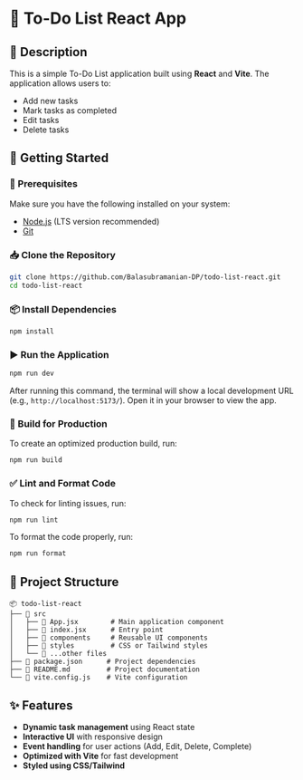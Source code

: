 # 📌 To-Do List React App

## 📝 Description
This is a simple To-Do List application built using **React** and **Vite**. The application allows users to:
- Add new tasks
- Mark tasks as completed
- Edit tasks
- Delete tasks

## 🚀 Getting Started

### 🔧 Prerequisites
Make sure you have the following installed on your system:
- [Node.js](https://nodejs.org/) (LTS version recommended)
- [Git](https://git-scm.com/)

### 📥 Clone the Repository
```sh
git clone https://github.com/Balasubramanian-DP/todo-list-react.git
cd todo-list-react
```

### 📦 Install Dependencies
```sh
npm install
```

### ▶️ Run the Application
```sh
npm run dev
```
After running this command, the terminal will show a local development URL (e.g., `http://localhost:5173/`). Open it in your browser to view the app.

### 🔨 Build for Production
To create an optimized production build, run:
```sh
npm run build
```

### ✅ Lint and Format Code
To check for linting issues, run:
```sh
npm run lint
```
To format the code properly, run:
```sh
npm run format
```

## 📂 Project Structure
```
📦 todo-list-react
├── 📂 src
│   ├── 📜 App.jsx        # Main application component
│   ├── 📜 index.jsx      # Entry point
│   ├── 📂 components     # Reusable UI components
│   ├── 📂 styles         # CSS or Tailwind styles
│   └── 📜 ...other files
├── 📜 package.json      # Project dependencies
├── 📜 README.md         # Project documentation
└── 📜 vite.config.js    # Vite configuration
```

## ✨ Features
- **Dynamic task management** using React state
- **Interactive UI** with responsive design
- **Event handling** for user actions (Add, Edit, Delete, Complete)
- **Optimized with Vite** for fast development
- **Styled using CSS/Tailwind**

